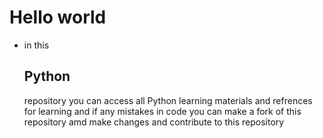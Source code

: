 <h1>Hello world</h1>

* in this <h2>Python</h2> repository you can access all Python learning materials and refrences for learning 
and if any mistakes in code you can make a fork of this repository amd make changes and contribute to this repository
